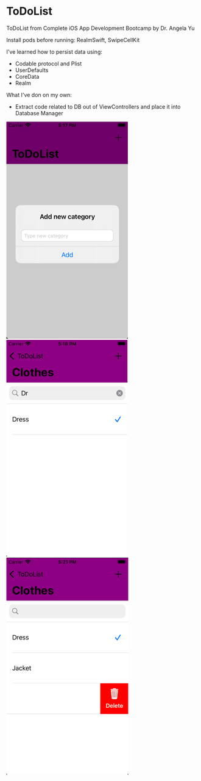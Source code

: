 # ToDoList

ToDoList from Complete iOS App Development Bootcamp by Dr. Angela Yu

Install pods before running: RealmSwift, SwipeCellKit

I've learned how to persist data using:
- Codable protocol and Plist
- UserDefaults
- CoreData
- Realm

What I've don on my own:
- Extract code related to DB out of ViewControllers and place it into Database Manager

![Image alt](https://github.com/shanidzeann/Screenshots/blob/main/ToDo1.png)
![Image alt](https://github.com/shanidzeann/Screenshots/blob/main/ToDo2.png)
![Image alt](https://github.com/shanidzeann/Screenshots/blob/main/ToDo3.png)
